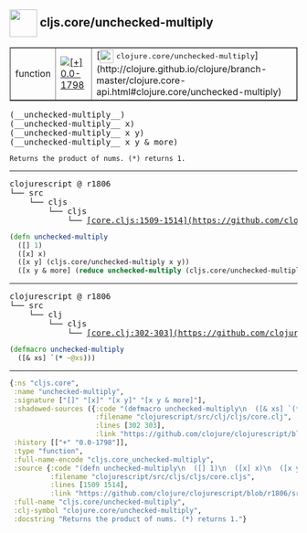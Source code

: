 ## <img width="48px" valign="middle" src="http://i.imgur.com/Hi20huC.png"> cljs.core/unchecked-multiply

 <table border="1">
<tr>
<td>function</td>
<td><a href="https://github.com/cljsinfo/api-refs/tree/0.0-1798"><img valign="middle" alt="[+] 0.0-1798" src="https://img.shields.io/badge/+-0.0--1798-lightgrey.svg"></a> </td>
<td>
[<img height="24px" valign="middle" src="http://i.imgur.com/1GjPKvB.png"> <samp>clojure.core/unchecked-multiply</samp>](http://clojure.github.io/clojure/branch-master/clojure.core-api.html#clojure.core/unchecked-multiply)
</td>
</tr>
</table>

 <samp>
(__unchecked-multiply__)<br>
(__unchecked-multiply__ x)<br>
(__unchecked-multiply__ x y)<br>
(__unchecked-multiply__ x y & more)<br>
</samp>

```
Returns the product of nums. (*) returns 1.
```

---

 <pre>
clojurescript @ r1806
└── src
    └── cljs
        └── cljs
            └── <ins>[core.cljs:1509-1514](https://github.com/clojure/clojurescript/blob/r1806/src/cljs/cljs/core.cljs#L1509-L1514)</ins>
</pre>

```clj
(defn unchecked-multiply
  ([] 1)
  ([x] x)
  ([x y] (cljs.core/unchecked-multiply x y))
  ([x y & more] (reduce unchecked-multiply (cljs.core/unchecked-multiply x y) more)))
```


---

 <pre>
clojurescript @ r1806
└── src
    └── clj
        └── cljs
            └── <ins>[core.clj:302-303](https://github.com/clojure/clojurescript/blob/r1806/src/clj/cljs/core.clj#L302-L303)</ins>
</pre>

```clj
(defmacro unchecked-multiply
  ([& xs] `(* ~@xs)))
```

---

```clj
{:ns "cljs.core",
 :name "unchecked-multiply",
 :signature ["[]" "[x]" "[x y]" "[x y & more]"],
 :shadowed-sources ({:code "(defmacro unchecked-multiply\n  ([& xs] `(* ~@xs)))",
                     :filename "clojurescript/src/clj/cljs/core.clj",
                     :lines [302 303],
                     :link "https://github.com/clojure/clojurescript/blob/r1806/src/clj/cljs/core.clj#L302-L303"}),
 :history [["+" "0.0-1798"]],
 :type "function",
 :full-name-encode "cljs.core_unchecked-multiply",
 :source {:code "(defn unchecked-multiply\n  ([] 1)\n  ([x] x)\n  ([x y] (cljs.core/unchecked-multiply x y))\n  ([x y & more] (reduce unchecked-multiply (cljs.core/unchecked-multiply x y) more)))",
          :filename "clojurescript/src/cljs/cljs/core.cljs",
          :lines [1509 1514],
          :link "https://github.com/clojure/clojurescript/blob/r1806/src/cljs/cljs/core.cljs#L1509-L1514"},
 :full-name "cljs.core/unchecked-multiply",
 :clj-symbol "clojure.core/unchecked-multiply",
 :docstring "Returns the product of nums. (*) returns 1."}

```
